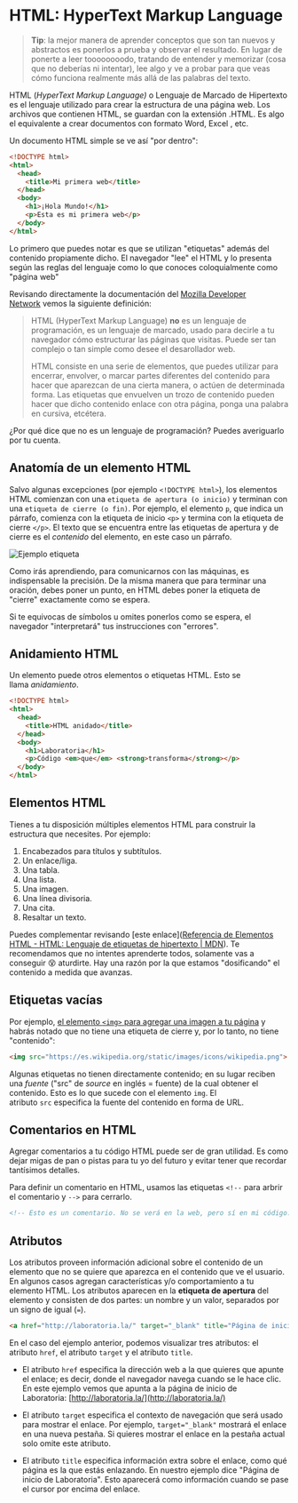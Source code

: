 # HTML: HyperText Markup Language

> **Tip**: la mejor manera de aprender conceptos que son tan nuevos y abstractos es ponerlos a prueba y observar el resultado. En lugar de ponerte a leer toooooooodo, tratando de entender y memorizar (cosa que no deberías ni intentar), lee algo y ve a probar para que veas cómo funciona realmente más allá de las palabras del texto.

HTML (*HyperText Markup Language)* o Lenguaje de Marcado de Hipertexto es el lenguaje utilizado para crear la estructura de una página web. Los archivos que contienen HTML, se guardan con la extensión .HTML. Es algo el equivalente a crear documentos con formato Word, Excel , etc.

Un documento HTML simple se ve así "por dentro":

```html
<!DOCTYPE html>
<html>
  <head>
    <title>Mi primera web</title>
  </head>
  <body>
    <h1>¡Hola Mundo!</h1>
    <p>Esta es mi primera web</p>
  </body>
</html>
```

Lo primero que puedes notar es que se utilizan "etiquetas" además del contenido propiamente dicho. El navegador "lee" el HTML y lo presenta según las reglas del lenguaje como lo que conoces coloquialmente como "página web" 

Revisando directamente la documentación del [Mozilla Developer Network](https://developer.mozilla.org/es/docs/Learn/HTML/Introduccion_a_HTML/iniciar) vemos la siguiente definición:

> HTML (HyperText Markup Language) **no** es un lenguaje de programación, es un lenguaje de marcado, usado para decirle a tu navegador cómo estructurar las páginas que visitas. Puede ser tan complejo o tan simple como desee el desarollador web.
> 
> HTML consiste en una serie de elementos, que puedes utilizar para encerrar, envolver, o marcar partes diferentes del contenido para hacer que aparezcan de una cierta manera, o actúen de determinada forma. Las etiquetas que envuelven un trozo de contenido pueden hacer que dicho contenido enlace con otra página, ponga una palabra en cursiva, etcétera.

¿Por qué dice que no es un lenguaje de programación? Puedes averiguarlo por tu cuenta.

## Anatomía de un elemento HTML

Salvo algunas excepciones (por ejemplo `<!DOCTYPE html>`), los elementos HTML comienzan con una `etiqueta de apertura (o inicio)` y terminan con una `etiqueta de cierre (o fin)`. Por ejemplo, el elemento `p`, que indica un párrafo, comienza con la etiqueta de inicio `<p>` y termina con la etiqueta de cierre `</p>`. El texto que se encuentra entre las etiquetas de apertura y de cierre es el *contenido* del elemento, en este caso un párrafo.

![Ejemplo etiqueta](https://user-images.githubusercontent.com/25906896/39716065-df4e7158-51f4-11e8-9a4c-90f1e82bcd09.png)

Como irás aprendiendo, para comunicarnos con las máquinas, es indispensable la precisión. De la misma manera que para terminar una oración, debes poner un punto, en HTML debes poner la etiqueta de "cierre" exactamente como se espera. 

Si te equivocas de símbolos u omites ponerlos como se espera, el navegador "interpretará" tus instrucciones con "errores". 

## Anidamiento HTML

Un elemento puede otros elementos o etiquetas HTML. Esto se llama *anidamiento*.

```html
<!DOCTYPE html>
<html>
  <head>
    <title>HTML anidado</title>
  </head>
  <body>
    <h1>Laboratoria</h1>
    <p>Código <em>que</em> <strong>transforma</strong></p>
  </body>
</html>
```

## Elementos HTML

Tienes a tu disposición múltiples elementos HTML para construir la estructura que necesites. Por ejemplo:

1. Encabezados para títulos y subtítulos.
2. Un enlace/liga.
3. Una tabla.
4. Una lista.
5. Una imagen.
6. Una línea divisoria.
7. Una cita.
8. Resaltar un texto.

Puedes complementar revisando [este enlace]([Referencia de Elementos HTML - HTML: Lenguaje de etiquetas de hipertexto | MDN](https://developer.mozilla.org/es/docs/Web/HTML/Element)). Te recomendamos que no intentes aprenderte todos, solamente vas a conseguir :dizzy_face: aturdirte. Hay una razón por la que estamos "dosificando" el contenido a medida que avanzas. 

## Etiquetas vacías

Por ejemplo, [el elemento `<img>` para agregar una imagen a tu página](https://developer.mozilla.org/es/docs/Web/HTML/Elemento/img) y habrás notado que no tiene una etiqueta de cierre y, por lo tanto, no tiene "contenido":

```html
<img src="https://es.wikipedia.org/static/images/icons/wikipedia.png">
```

Algunas etiquetas no tienen directamente contenido; en su lugar reciben una *fuente* ("src" de *source* en inglés = fuente) de la cual obtener el contenido. Esto es lo que sucede con el elemento `img`. El atributo `src` especifica la fuente del contenido en forma de URL.

## Comentarios en HTML

Agregar comentarios a tu código HTML puede ser de gran utilidad. Es como dejar migas de pan o pistas para tu yo del futuro y evitar tener que recordar tantísimos detalles. 

Para definir un comentario en HTML, usamos las etiquetas `<!--` para arbrir el comentario y `-->` para cerrarlo.

```html
<!-- Esto es un comentario. No se verá en la web, pero sí en mi código. -->
```

## Atributos

Los atributos proveen información adicional sobre el contenido de un elemento que no se quiere que aparezca en el contenido que ve el usuario. En algunos casos agregan características y/o comportamiento a tu elemento HTML. Los atributos aparecen en la **etiqueta de apertura** del elemento y consisten de dos partes: un nombre y un valor, separados por un signo de igual (`=`).

```html
<a href="http://laboratoria.la/" target="_blank" title="Página de inicio de Laboratoria">Ir a Laboratoria</a>
```

En el caso del ejemplo anterior, podemos visualizar tres atributos: el atributo `href`, el atributo `target` y el atributo `title`.

- El atributo `href` especifica la dirección web a la que quieres que apunte el enlace; es decir, donde el navegador navega cuando se le hace clic. En este ejemplo vemos que apunta a la página de inicio de Laboratoria: [http://laboratoria.la/](http://laboratoria.la/)

- El atributo `target` especifica el contexto de navegación que será usado para mostrar el enlace. Por ejemplo, `target="_blank"` mostrará el enlace en una nueva pestaña. Si quieres mostrar el enlace en la pestaña actual solo omite este atributo.

- El atributo `title` especifica información extra sobre el enlace, como qué página es la que estás enlazando. En nuestro ejemplo dice "Página de inicio de Laboratoria". Esto aparecerá como información cuando se pase el cursor por encima del enlace.
